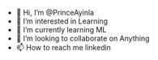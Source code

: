 - 👋 Hi, I’m @PrinceAyinla
- 👀 I’m interested in Learning
- 🌱 I’m currently learning ML
- 💞️ I’m looking to collaborate on Anything
- 📫 How to reach me linkedin 

<!---
PrinceAyinla/PrinceAyinla is a ✨ special ✨ repository because its `README.md` (this file) appears on your GitHub profile.
You can click the Preview link to take a look at your changes.
--->
